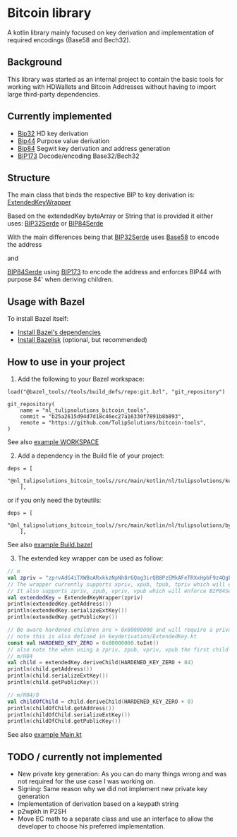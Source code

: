 # Bitcoin library

A kotlin library mainly focused on key derivation and implementation of required encodings (Base58 and Bech32).

## Background

This library was started as an internal project to contain the basic tools for working with HDWallets and Bitcoin 
Addresses without having to import large third-party dependencies.

## Currently implemented

* [Bip32](src/main/kotlin/nl/tulipsolutions/keyderivation/Bip32Serde.kt) HD key derivation
* [Bip44](src/main/kotlin/nl/tulipsolutions/keyderivation/Bip44Serde.kt) Purpose value derivation
* [Bip84](src/main/kotlin/nl/tulipsolutions/keyderivation/Bip84Serde.kt) Segwit key derivation and address generation
* [BIP173](src/main/kotlin/nl/tulipsolutions/keyderivation/BIP173.kt) Decode/encoding Base32/Bech32

## Structure

The main class that binds the respective BIP to key derivation is:
[ExtendedKeyWrapper](src/main/kotlin/nl/tulipsolutions/keyderivation/ExtendedKeyWrapper.kt)

Based on the extendedKey byteArray or String that is provided it either uses:
[BIP32Serde](src/main/kotlin/nl/tulipsolutions/keyderivation/Bip32Serde.kt)
or
[BIP84Serde](src/main/kotlin/nl/tulipsolutions/keyderivation/Bip84Serde.kt)

With the main differences being that [BIP32Serde](src/main/kotlin/nl/tulipsolutions/keyderivation/Bip32Serde.kt)
uses [Base58](src/main/kotlin/nl/tulipsolutions/byteutils/Base58.kt) to encode the address 

and
 
[BIP84Serde](src/main/kotlin/nl/tulipsolutions/keyderivation/Bip84Serde.kt)
using [BIP173](src/main/kotlin/nl/tulipsolutions/keyderivation/BIP173.kt) to encode the address and 
enforces BIP44 with purpose 84' when deriving children.

## Usage with Bazel

To install Bazel itself:

* [Install Bazel's dependencies](https://docs.bazel.build/install.html)
* [Install Bazelisk](https://github.com/bazelbuild/bazelisk/releases) (optional, but recommended)

## How to use in your project

1. Add the following to your Bazel workspace:
```
load("@bazel_tools//tools/build_defs/repo:git.bzl", "git_repository")

git_repository(
    name = "nl_tulipsolutions_bitcoin_tools",
    commit = "b25a2615d94d7d18c46ec27a16330f7891b8b893",
    remote = "https://github.com/TulipSolutions/bitcoin-tools",
)
```
See also [example WORKSPACE](examples/WORKSPACE)

2. Add a dependency in the Build file of your project:
```
deps = [
        "@nl_tulipsolutions_bitcoin_tools//src/main/kotlin/nl/tulipsolutions/keyderivation",
    ],
``` 
or if you only need the byteutils:
```
deps = [
        "@nl_tulipsolutions_bitcoin_tools//src/main/kotlin/nl/tulipsolutions/byteutils",
    ],
``` 
See also [example Build.bazel](examples/src/main/kotlin/com/example/simpleproject/BUILD.bazel)

3. The extended key wrapper can be used as follow:

```kotlin
// m
val zpriv = "zprvAdG4iTXWBoARxkkzNpNh8r6Qag3irQB8PzEMkAFeTRXxHpbF9z4QgEvBRmfvqWvGp42t42nvgGpNgYSJA9iefm1yYNZKEm7z6qUWCroSQnE"
// The wrapper currently supports xpriv, xpub, tpub, tpriv which will enforce BIP32Serde
// It also supports zpriv, zpub, vpriv, vpub which will enforce BIP84Serde
val extendedKey = ExtendedKeyWrapper(zpriv)
println(extendedKey.getAddress())
println(extendedKey.serializeExtKey())
println(extendedKey.getPublicKey())

// Be aware hardened children are > 0x80000000 and will require a private key
// note this is also defined in keyderivation/ExtendedKey.kt
const val HARDENED_KEY_ZERO = 0x80000000.toInt()
// also note the when using a zpriv, zpub, vpriv, vpub the first child from the master should be H84 due to purpose spec
// m/H84
val child = extendedKey.deriveChild(HARDENED_KEY_ZERO + 84)
println(child.getAddress())
println(child.serializeExtKey())
println(child.getPublicKey())

// m/H84/0
val childOfChild = child.deriveChild(HARDENED_KEY_ZERO + 0)
println(childOfChild.getAddress())
println(childOfChild.serializeExtKey())
println(childOfChild.getPublicKey())
```

See also [example Main.kt](examples/src/main/kotlin/com/example/simpleproject/Main.kt)

## TODO / currently not implemented

- New private key generation: As you can do many things wrong and was not required for the use case I was working on.  
- Signing: Same reason why we did not implement new private key generation
- Implementation of derivation based on a keypath string
- p2wpkh in P2SH
- Move EC math to a separate class and use an interface to allow the developer to choose his preferred implementation.
